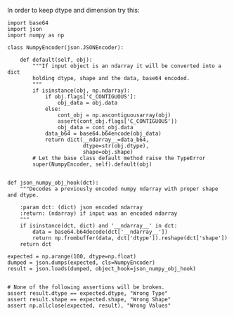 In order to keep dtype and dimension try this:


    import base64
    import json
    import numpy as np

    class NumpyEncoder(json.JSONEncoder):

        def default(self, obj):
            """If input object is an ndarray it will be converted into a dict 
            holding dtype, shape and the data, base64 encoded.
            """
            if isinstance(obj, np.ndarray):
                if obj.flags['C_CONTIGUOUS']:
                    obj_data = obj.data
                else:
                    cont_obj = np.ascontiguousarray(obj)
                    assert(cont_obj.flags['C_CONTIGUOUS'])
                    obj_data = cont_obj.data
                data_b64 = base64.b64encode(obj_data)
                return dict(__ndarray__=data_b64,
                            dtype=str(obj.dtype),
                            shape=obj.shape)
            # Let the base class default method raise the TypeError
            super(NumpyEncoder, self).default(obj)


    def json_numpy_obj_hook(dct):
        """Decodes a previously encoded numpy ndarray with proper shape and dtype.

        :param dct: (dict) json encoded ndarray
        :return: (ndarray) if input was an encoded ndarray
        """
        if isinstance(dct, dict) and '__ndarray__' in dct:
            data = base64.b64decode(dct['__ndarray__'])
            return np.frombuffer(data, dct['dtype']).reshape(dct['shape'])
        return dct

    expected = np.arange(100, dtype=np.float)
    dumped = json.dumps(expected, cls=NumpyEncoder)
    result = json.loads(dumped, object_hook=json_numpy_obj_hook)


    # None of the following assertions will be broken.
    assert result.dtype == expected.dtype, "Wrong Type"
    assert result.shape == expected.shape, "Wrong Shape"
    assert np.allclose(expected, result), "Wrong Values"
